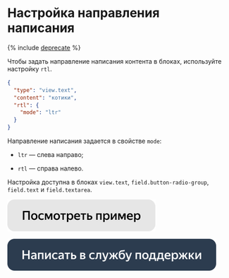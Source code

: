 # Настройка направления написания

{% include [deprecate](../../_includes/deprecate.md) %}

Чтобы задать направление написания контента в блоках, используйте настройку `rtl`.

```json
{
  "type": "view.text",
  "content": "котики",
  "rtl": {
    "mode": "ltr"
  }
}
```

Направление написания задается в свойстве `mode`:

- `ltr` — слева направо;

- `rtl` — справa налево.


Настройка доступна в блоках `view.text`, `field.button-radio-group`, `field.text` и `field.textarea`.

[![](../_images/buttons/view-example.svg)](https://ya.cc/t/sUglWRS43tvxMt)

[![](../_images/buttons/contact-support.svg)](../concepts/support.md)
